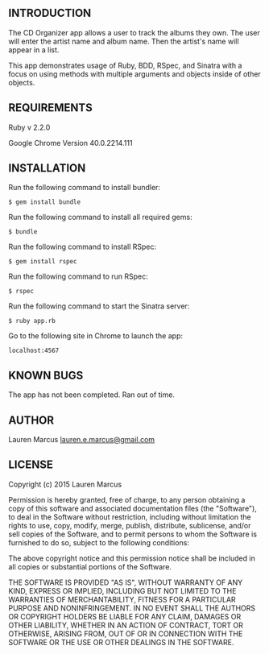 INTRODUCTION
------------
The CD Organizer app allows a user to track the albums they own. The user will enter the artist name and album name. Then the artist's name will appear in a list.

This app demonstrates usage of Ruby, BDD, RSpec, and Sinatra with a focus on using methods with multiple arguments and objects inside of other objects.


REQUIREMENTS
------------
Ruby v 2.2.0

Google Chrome Version 40.0.2214.111


INSTALLATION
------------
Run the following command to install bundler:

`$ gem install bundle`

Run the following command to install all required gems:

`$ bundle`

Run the following command to install RSpec:

`$ gem install rspec`

Run the following command to run RSpec:

`$ rspec`

Run the following command to start the Sinatra server:

`$ ruby app.rb`

Go to the following site in Chrome to launch the app:

`localhost:4567`


KNOWN BUGS
---------
The app has not been completed. Ran out of time.


AUTHOR
-------
Lauren Marcus
lauren.e.marcus@gmail.com


LICENSE
-------
Copyright (c) 2015 Lauren Marcus

Permission is hereby granted, free of charge, to any person obtaining a copy of this software and associated documentation files (the "Software"), to deal in the Software without restriction, including without limitation the rights to use, copy, modify, merge, publish, distribute, sublicense, and/or sell copies of the Software, and to permit persons to whom the Software is furnished to do so, subject to the following conditions:

The above copyright notice and this permission notice shall be included in all copies or substantial portions of the Software.

THE SOFTWARE IS PROVIDED "AS IS", WITHOUT WARRANTY OF ANY KIND, EXPRESS OR IMPLIED, INCLUDING BUT NOT LIMITED TO THE WARRANTIES OF MERCHANTABILITY, FITNESS FOR A PARTICULAR PURPOSE AND NONINFRINGEMENT. IN NO EVENT SHALL THE AUTHORS OR COPYRIGHT HOLDERS BE LIABLE FOR ANY CLAIM, DAMAGES OR OTHER LIABILITY, WHETHER IN AN ACTION OF CONTRACT, TORT OR OTHERWISE, ARISING FROM, OUT OF OR IN CONNECTION WITH THE SOFTWARE OR THE USE OR OTHER DEALINGS IN THE SOFTWARE.
